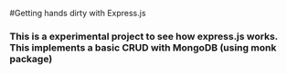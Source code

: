 #Getting hands dirty with Express.js
### This is a experimental project to see how express.js works. This implements a basic CRUD with MongoDB (using monk package)
